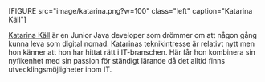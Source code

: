 <div class="site-byline">
[FIGURE src="image/katarina.png?w=100" class="left" caption="Katarina Käll"]
<div class= byline-presentation>
<p><a class =byline-name href="https://www.linkedin.com/in/katarina-k%C3%A4ll-25a20395/">Katarina Käll</a>
är en Junior Java developer som drömmer om att någon gång kunna leva som digital nomad. Katarinas teknikintresse är relativt nytt men hon känner att hon har hittat rätt i IT-branschen. Här får hon kombinera sin nyfikenhet med sin passion för ständigt lärande då det alltid finns utvecklingsmöjligheter inom IT.</p>
</div>
</div>

